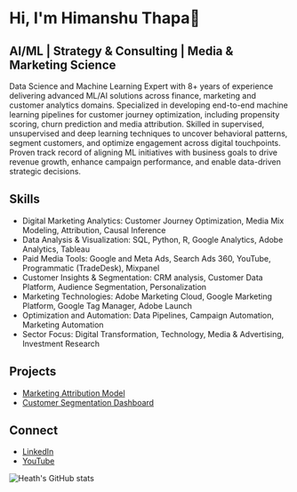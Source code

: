 # Hi, I'm Himanshu Thapa👋

## AI/ML | Strategy & Consulting | Media & Marketing Science
Data Science and Machine Learning Expert with 8+ years of experience delivering advanced ML/AI solutions across finance, marketing and customer analytics domains. Specialized in developing end-to-end machine learning pipelines for customer journey optimization, including propensity scoring, churn prediction and media attribution. Skilled in supervised, unsupervised and deep learning techniques to uncover behavioral patterns, segment customers, and optimize engagement across digital touchpoints. Proven track record of aligning ML initiatives with business goals to drive revenue growth, enhance campaign performance, and enable data-driven strategic decisions.

## Skills
- Digital Marketing Analytics: Customer Journey Optimization, Media Mix Modeling, Attribution, Causal Inference
- Data Analysis & Visualization: SQL, Python, R, Google Analytics, Adobe Analytics, Tableau
- Paid Media Tools: Google and Meta Ads, Search Ads 360, YouTube, Programmatic (TradeDesk), Mixpanel
- Customer Insights & Segmentation: CRM analysis, Customer Data Platform, Audience Segmentation, Personalization
- Marketing Technologies: Adobe Marketing Cloud, Google Marketing Platform, Google Tag Manager, Adobe Launch
- Optimization and Automation: Data Pipelines, Campaign Automation, Marketing Automation
- Sector Focus: Digital Transformation, Technology, Media & Advertising, Investment Research 

## Projects
- [Marketing Attribution Model](https://github.com/HeathThapa/marketing-attribution)
- [Customer Segmentation Dashboard](https://github.com/HeathThapa/customer-segmentation)

## Connect
- [LinkedIn](https://linkedin.com/in/HeathThapa)
- [YouTube](https://www.youtube.com/@HeathThapa)

![Heath's GitHub stats](https://github-readme-stats.vercel.app/api?username=HeathThapa&show_icons=true)

<!--
**singularity-htmagarh/singularity-htmagarh** is a ✨ _special_ ✨ repository because its `README.md` (this file) appears on your GitHub profile.

Here are some ideas to get you started:

- 🔭 I’m currently working on ...
- 🌱 I’m currently learning ...
- 👯 I’m looking to collaborate on ...
- 🤔 I’m looking for help with ...
- 💬 Ask me about ...
- 📫 How to reach me: ...
- 😄 Pronouns: ...
- ⚡ Fun fact: ...
-->
